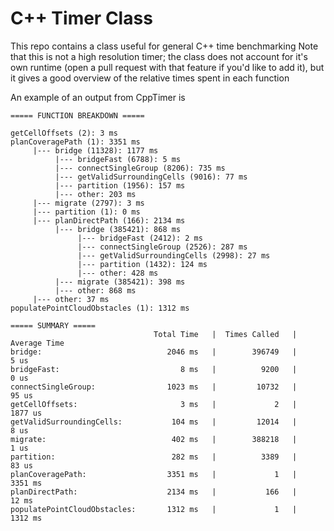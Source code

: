 # C++ Timer Class
This repo contains a class useful for general C++ time benchmarking
Note that this is not a high resolution timer; the class does not account
for it's own runtime (open a pull request with that feature if you'd 
like to add it), but it gives a good overview of the relative times spent
in each function

An example of an output from CppTimer is

~~~
===== FUNCTION BREAKDOWN =====

getCellOffsets (2): 3 ms
planCoveragePath (1): 3351 ms
     |--- bridge (11328): 1177 ms
          |--- bridgeFast (6788): 5 ms
          |--- connectSingleGroup (8206): 735 ms
          |--- getValidSurroundingCells (9016): 77 ms
          |--- partition (1956): 157 ms
          |--- other: 203 ms
     |--- migrate (2797): 3 ms
     |--- partition (1): 0 ms
     |--- planDirectPath (166): 2134 ms
          |--- bridge (385421): 868 ms
               |--- bridgeFast (2412): 2 ms
               |--- connectSingleGroup (2526): 287 ms
               |--- getValidSurroundingCells (2998): 27 ms
               |--- partition (1432): 124 ms
               |--- other: 428 ms
          |--- migrate (385421): 398 ms
          |--- other: 868 ms
     |--- other: 37 ms
populatePointCloudObstacles (1): 1312 ms

===== SUMMARY =====
                                Total Time   |  Times Called   |   Average Time
bridge:                            2046 ms   |        396749   |          5 us
bridgeFast:                           8 ms   |          9200   |          0 us
connectSingleGroup:                1023 ms   |         10732   |         95 us
getCellOffsets:                       3 ms   |             2   |       1877 us
getValidSurroundingCells:           104 ms   |         12014   |          8 us
migrate:                            402 ms   |        388218   |          1 us
partition:                          282 ms   |          3389   |         83 us
planCoveragePath:                  3351 ms   |             1   |       3351 ms
planDirectPath:                    2134 ms   |           166   |         12 ms
populatePointCloudObstacles:       1312 ms   |             1   |       1312 ms
~~~
